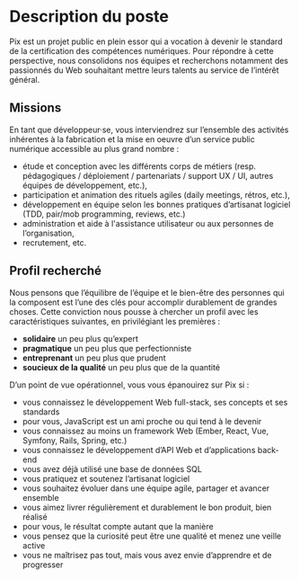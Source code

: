 # Description du poste

Pix est un projet public en plein essor qui a vocation à devenir le standard de la certification des compétences numériques. Pour répondre à cette perspective, nous consolidons nos équipes et recherchons notamment des passionnés du Web souhaitant mettre leurs talents au service de l’intérêt général.

## Missions

En tant que développeur·se, vous interviendrez sur l’ensemble des activités inhérentes à la fabrication et la mise en oeuvre d’un service public numérique accessible au plus grand nombre : 

  * étude et conception avec les différents corps de métiers (resp. pédagogiques / déploiement / partenariats / support UX / UI, autres équipes de développement, etc.),
  * participation et animation des rituels agiles (daily meetings, rétros, etc.), 
  * développement en équipe selon les bonnes pratiques d’artisanat logiciel (TDD, pair/mob programming, reviews, etc.)
  * administration et aide à l'assistance utilisateur ou aux personnes de l’organisation,
  * recrutement, etc.


## Profil recherché

Nous pensons que l’équilibre de l’équipe et le bien-être des personnes qui la composent est l’une des clés pour accomplir durablement de grandes choses. Cette conviction nous pousse à chercher un profil avec les caractéristiques suivantes, en privilégiant les premières :

* **solidaire** un peu plus qu’expert
* **pragmatique** un peu plus que perfectionniste
* **entreprenant** un peu plus que prudent
* **soucieux de la qualité** un peu plus que de la quantité

D’un point de vue opérationnel, vous vous épanouirez sur Pix si :

* vous connaissez le développement Web full-stack, ses concepts et ses standards
* pour vous, JavaScript est un ami proche ou qui tend à le devenir
* vous connaissez au moins un framework Web (Ember, React, Vue, Symfony, Rails, Spring, etc.)
* vous connaissez le développement d’API Web et d’applications back-end
* vous avez déjà utilisé une base de données SQL
* vous pratiquez et soutenez l’artisanat logiciel
* vous souhaitez évoluer dans une équipe agile, partager et avancer ensemble
* vous aimez livrer régulièrement et durablement le bon produit, bien réalisé
* pour vous, le résultat compte autant que la manière
* vous pensez que la curiosité peut être une qualité et menez une veille active
* vous ne maîtrisez pas tout, mais vous avez envie d’apprendre et de progresser